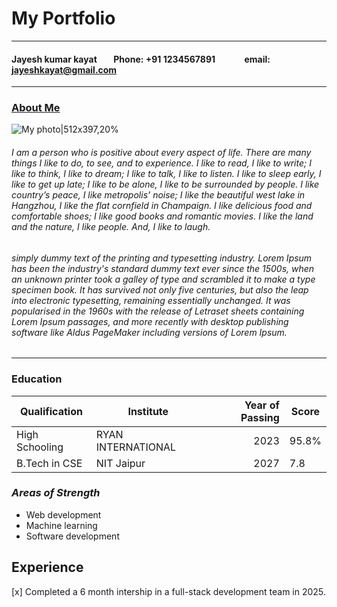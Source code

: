 # My Portfolio 
--- 

#### Jayesh kumar kayat &nbsp;&nbsp;&nbsp;&nbsp;&nbsp;&nbsp;&nbsp;Phone: +91 1234567891&nbsp;&nbsp;&nbsp;&nbsp;&nbsp;&nbsp;&nbsp;&nbsp;&nbsp;&nbsp;&nbsp;&nbsp;&nbsp;&nbsp;email: jayeshkayat@gmail.com
---
### <ins>About Me</ins> 
![My photo|512x397,20%](https://cdn.vectorstock.com/i/500p/11/69/blank-avatar-profile-picture-vector-45161169.jpg)

###### I am a person who is positive about every aspect of life. There are many things I like to do, to see, and to experience. I like to read, I like to write; I like to think, I like to dream; I like to talk, I like to listen.  I like to sleep early, I like to get up late; I like to be alone, I like to be surrounded by people. I like country’s peace, I like metropolis’ noise; I like the beautiful west lake in Hangzhou, I like the flat cornfield in Champaign. I like delicious food and comfortable shoes; I like good books and romantic movies. I like the land and the nature, I like people. And, I like to laugh.
######  simply dummy text of the printing and typesetting industry. Lorem Ipsum has been the industry's standard dummy text ever since the 1500s, when an unknown printer took a galley of type and scrambled it to make a type specimen book. It has survived not only five centuries, but also the leap into electronic typesetting, remaining essentially unchanged. It was popularised in the 1960s with the release of Letraset sheets containing Lorem Ipsum passages, and more recently with desktop publishing software like Aldus PageMaker including versions of Lorem Ipsum. 
---
###   __Education__
| Qualification | Institute                        | Year of Passing | Score   |
| --------------|----------------------------------|-----------------:|---------|
| High Schooling|RYAN INTERNATIONAL  |2023             |95.8%    |
| B.Tech in CSE |NIT Jaipur                        |2027             |7.8      |

###   _Areas of Strength_
- Web development
- Machine learning
- Software development

## Experience

[x] Completed a 6 month intership in a full-stack development team in 2025.
